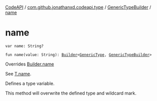[CodeAPI](../../index.md) / [com.github.jonathanxd.codeapi.type](../index.md) / [GenericTypeBuilder](index.md) / [name](.)

# name

`var name: String?`

`fun name(value: String): `[`Builder`](../-generic-type/-builder/index.md)`<`[`GenericType`](../-generic-type/index.md)`, `[`GenericTypeBuilder`](index.md)`>`

Overrides [Builder.name](../-generic-type/-builder/name.md)

See [T.name](#).

Defines a type variable.

This method will overwrite the defined type and wildcard mark.

